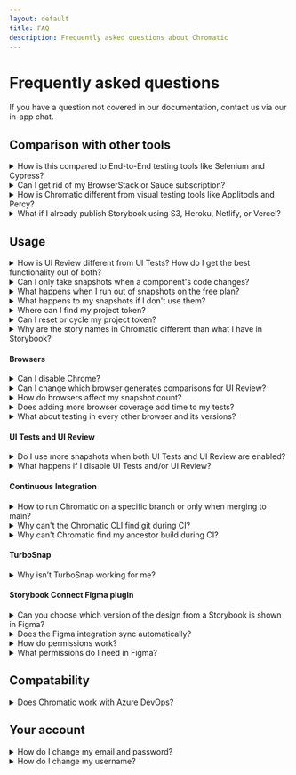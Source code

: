 ```yaml
---
layout: default
title: FAQ
description: Frequently asked questions about Chromatic
---
```


# Frequently asked questions

If you have a question not covered in our documentation, contact us via our in-app chat.

## Comparison with other tools

<details>
<summary>How is this compared to End-to-End testing tools like Selenium and Cypress?</summary>

Chromatic complements your existing End-to-End tests (Selenium or Cypress).

#### Get tests for free

You already write stories as a natural part of building UIs. Chromatic transforms those stories into tests. That gives you expansive yet accurate UI coverage without having to write new tests.

#### No test flake

E2E tests are intended to QA the “happy path”, but are time-consuming to create and brittle to maintain. They tend to be flaky because they rely on the application being in a certain state before running the tests. The tests also have to run in a specific order. Chromatic tests against the static Storybook build. That prevents false positives and negatives.

#### Much faster

Chromatic runs all tests in parallel at no extra cost or configuration. We optimize for the fastest test time by evaluating only the rendered UI. This focus allows Chromatic to run thousands of UI tests in less than a minute. Selenium/Cypress tests can take half an hour or more for an app of meaningful complexity. That said, we recommend you use various testing strategies (visual, unit, E2E) for comprehensive app coverage.

</details>

<details>
<summary>Can I get rid of my BrowserStack or Sauce subscription?</summary>

Our aim isn’t to replace services like Browserstack or Sauce. Cloud browser services are invaluable for verifying interactive behavior (e.g., clicking around the UI) and End-to-End testing but aren’t built or priced for visual testing.

Chromatic gives professional UI engineers a purpose-built service for visual testing which helps you reduce your reliance on cloud browser services. In practice, our customers typically scale back their usage and save a boatload of money while increasing their testing productivity.

</details>

<details>
<summary>How is Chromatic different from visual testing tools like Applitools and Percy?</summary>

Chromatic is a faster, simpler, and cost-effective alternative to Applitools or Percy that is built for UI components and component libraries. Our customers compare us favorably on developer experience and price.

[Get a detailed breakdown »](https://www.chromatic.com/choose/visual-testing)

**Product differentiation**:

- Components are first-class citizens in Chromatic so our workflow is necessarily different

- Deep integration with Storybook (we're core maintainers)

- Track each components baselines through branches and merges

- Generate a living component library online

- Rewind component history

- Review components one at a time, approvals carry over from build to build

**We're proud of our developer experience:**

- "It just works" -- sensible defaults out of the box, no writing webdriver tests or custom integrations

- Lightning fast test runs (modern cloud architecture) with no cap on concurrency

- Automatic PR badging for GitHub, GitLab, and Bitbucket

</details>

<details>
<summary>What if I already publish Storybook using S3, Heroku, Netlify, or Vercel?</summary>

You don't need to do this anymore. Chromatic is a Storybook-optimized cloud service for frontend teams that includes collaboration, access control, versioning, history, and integrations with your existing tools. That said, we're happy customers of those hosting services and recommend them for other situations.

</details>

## Usage

<details>
<summary>How is UI Review different from UI Tests? How do I get the best functionality out of both?</summary>

In a nutshell, [**UI Tests**](test) prevent regressions (bugs), while [**UI Review**](review) is for gathering qualitative feedback from your team.

The modern development process moves quickly, and developers often fill in gaps according to their best guess. UI review is an opportunity for developers to sync with other teammates to get a final OK before shipping.

Here's how we recommend using the workflows together:

- **UI Tests (commit vs. commit):** Use like unit tests to catch UI regressions in components. Typically, a developer would be responsible for this. It ensures you don't introduce any bugs as you build new features. You'll get notified of bugs down to the commit.
- **UI Review (branch vs. branch):** Once you've finished the first iteration of the implementation and think the PR is "done", it's now ready for review from stakeholders like your tech lead, designer, or PM. This workflow helps them review all the changes in a PR at once and gives them tools to give you precise feedback on stories.

</details>

<details>
<summary>Can I only take snapshots when a component's code changes?</summary>

We recommend taking snapshots on every build because it's the most reliable way to catch UI regressions. Global dependencies, such as CSS or third-party APIs can affect the UI without the code changing.

</details>

<details>
<summary>What happens when I run out of snapshots on the free plan?</summary>

Free plans come with 5000 snapshots per month. Once free snapshots are exhausted, testing & review will become paused until the next month at which time Chromatic will again begin taking snapshots and functionality will automatically resume. Upgrading to a paid plan will immediately resume testing & review.

</details>

<details>
<summary>What happens to my snapshots if I don't use them?</summary>

Chromatic will reset the snapshot count monthly, calculated based on the day you've signed up. For instance, if you signed up on February 14th, your count will be reset on the 14th of each month. Any remaining snapshots from the previous month will not accumulate.

</details>

<details>
<summary>Where can I find my project token?</summary>

The project token is available on the Configure page of your project.

![Navigate to the Manage page and click on the Configure tab](img/configure-project-token.png)

</details>

<details>
<summary>Can I reset or cycle my project token?</summary>

Users with the [`owner`](collaborators#roles) role can reset or cycle project tokens on the Configure page of your project.

![Navigate to the Manage page and click on the Configure tab](img/reset-project-token.png)

</details>

<details>
<summary>Why are the story names in Chromatic different than what I have in Storybook?</summary>

Chromatic follows Storybook's [naming best practice](https://storybook.js.org/docs/react/writing-stories/naming-components-and-hierarchy). The last level in the hierarchy is tracked as the component name.

```js
export default {
  title: 'App/Components/Button',
  component: Button,
};

export const Primary = () => <Button primary>Button</Button>;
export const Secondary = () => <Button secondary>Button</Button>;
```

In the example above, `Button` is the component name, while `Primary` and `Secondary` are the story names respectively. If your Storybook is organized in a different way, that will affect how your components and story names appear in both Chromatic and Storybook. There's no way to configure name detection.

Folks often encounter naming issues when customizing their Storybook sidebar. In most cases, you can achieve your desired groupings while also adhering to naming best practices using these [organizational tips](https://storybook.js.org/blog/structuring-your-storybook/).

</details>

#### Browsers

<details>
<summary>Can I disable Chrome?</summary>

All plans use Chrome by default because it offers the greatest test coverage for most people. It cannot be disabled.

</details>

<details>
<summary>Can I change which browser generates comparisons for UI Review?</summary>

No. At the moment, Chrome is fixed as the browser used for UI review.

</details>

<details>
<summary>How do browsers affect my snapshot count?</summary>

Each browser adds another snapshot for each of your stories. For example, if you have a story that is tested in Chrome and Safari, that counts as two snapshots.

If you also test your story with different viewports, those count as snapshots as well. For example, you want to test a story at `320px`, `1280px`, `Chrome`, and `Safari`. This would count as 4 snapshots.

</details>

<details>
<summary>Does adding more browser coverage add time to my tests?</summary>

Yes it can. We do our best to provide the fastest test speeds but there are limits to browser performance even when scaled across hundreds and thousands of machines.

</details>

<details>
<summary>What about testing in every other browser and its versions?</summary>

Chromatic covers the major rendering engines (Blink, Gecko and Trident) at all viewports. This eliminates almost all browser regressions your users are likely to see with minimal effort, configuration, or additional time to your workflow.

Supporting more browser/device combinations ends up having diminishing returns that adds noise to the visual review process.

</details>

#### UI Tests and UI Review

<details>
<summary>Do I use more snapshots when both UI Tests and UI Review are enabled?</summary>

No. Snapshots taken for one workflow are reused for the other. You don't get charged twice.

</details>

<details>
<summary>What happens if I disable UI Tests and/or UI Review?</summary>

As long as either the testing or review features are enabled, Chromatic will continue taking snapshots. With both disabled, Chromatic will stop taking snapshots and all other features of the platform (such as publishing) will continue without limits.

</details>

#### Continuous Integration

<details>
<summary>How to run Chromatic on a specific branch or only when merging to main?</summary>

How Chromatic is triggered depends on your Continuous Integration (CI) setup. You can configure your CI provider to run Chromatic on a specific branch or only when merging to your main branch. Please beware that changing which branches Chromatic runs on may affect test and review coverage because Chromatic uses Git history to [track baselines](branching-and-baselines).

For example, here’s how GitHub Actions can be configured:

- [Using filters](https://docs.github.com/en/actions/using-workflows/triggering-a-workflow#using-filters)
- [Using conditions to control job execution](https://docs.github.com/en/actions/using-jobs/using-conditions-to-control-job-execution)

</details>

<details>
<summary>Why can't the Chromatic CLI find git during CI?</summary>

Pipeline configurations allow you to specify the docker image that you'd like to use for your runners. To keep the image size small, lots of `*-slim` images do not come with git installed which Chromatic CLI requires to link builds to commits.

To solve this you can install git as a step before running the Chromatic CLI or change your image to something that includes git.

</details>

<details>
<summary>Why can't Chromatic find my ancestor build during CI?</summary>

This problem can arise when your project's git history is altered during CI.

For example, we have found some community GitHub actions such as `tj-actions/changed-files` that alters git history in order to determine which files have been changed.

In this instance, we found that checking out your repository again after running `tj-actions/changed-files` again resolves the issue.

Your steps should look something like this

```
Checkout
tj-actions/changed-files
Checkout
Chromatic
```

</details>

#### TurboSnap

<details>
<summary>Why isn’t TurboSnap working for me?</summary>

You may be missing one of the necessary [prerequisites](turbosnap#prerequisites). For [debugging information](turbosnap#confirm-turbosnap-is-working) check your CI build logs.

</details>

#### Storybook Connect Figma plugin

<details>
<summary>Can you choose which version of the design from a Storybook is shown in Figma?</summary>

Yes, you can select which branch's stories are connected to Figma.

Chromatic generates a unique permalink when a Storybook is published. You can link your component by using the URL to a specific commit or a [permalink](permalinks#build-your-own-permalink) to a branch.

However, once linked, the plugin will always display stories from the latest build for that branch.

</details>

<details>
<summary>Does the Figma integration sync automatically?</summary>

Yes. Chromatic automatically updates your linked stories to reflect the latest build on the designated branch. That means even when the build URL for a branch changes in Chromatic, the Figma component will always display the latest build on the branch.

</details>

<details>
<summary>How do permissions work?</summary>

Figma users must have access to the Chromatic project in order to use the plugin. That means Figma collaborators (viewers, editors, admins) that have access to your Figma file but don't have access to Chromatic will not be able to see the stories.

Learn how to invite teammates as [collaborators](collaborators) on your Chromatic project. We don't charge "per seat", so you can invite your whole team.
They must be able to see the story in Chromatic to be able to see it in the plugin.

</details>

<details>
<summary>What permissions do I need in Figma?</summary>

You require a Figma `editor` role to both link and view stories with this plugin.

</details>

## Compatability

<details>
<summary>Does Chromatic work with Azure DevOps?</summary>

Chromatic is a CI-powered service. That means you can run `chromatic` in any CI workflow including Azure DevOps. However, some of the automatic configuration that comes out of the box from Chromatic won't be available to Azure DevOps users. Rest assured, it's straightforward to configure yourself. Below are things to note for set up:

- Your team must sign up via [email/password](access#email)
- Access control is manually-managed at the project level via [External Collaborators](collaborators#external-collaborators)
- Pull request checks must be setup via in your [CI provider](ci#pull-request-checks)

Read the [setup guide](setup#demo-chromatic-unlinked).

</details>

## Your account

<details>
<summary>How do I change my email and password?</summary>

If you signed up via OAuth, Chromatic will retrieve the email addresses associated with your account from your Git provider. Check your provider's account settings page on how to add or change your email(s).

If you signed up via email, go to the Profile page to change your email address and password. Get there by signing in and clicking on your avatar in the header.

</details>

<details>
<summary>How do I change my username?</summary>

If you signed up via email, you'll be assigned a username based on your email. Go to the Profile page to change your username. Get there by signing in and clicking on your avatar in the header.

</details>
